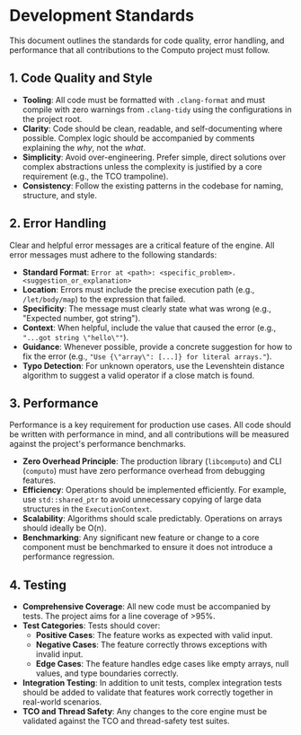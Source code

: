 # Development Standards

This document outlines the standards for code quality, error handling, and performance that all contributions to the Computo project must follow.

## 1. Code Quality and Style

-   **Tooling**: All code must be formatted with `.clang-format` and must compile with zero warnings from `.clang-tidy` using the configurations in the project root.
-   **Clarity**: Code should be clean, readable, and self-documenting where possible. Complex logic should be accompanied by comments explaining the *why*, not the *what*.
-   **Simplicity**: Avoid over-engineering. Prefer simple, direct solutions over complex abstractions unless the complexity is justified by a core requirement (e.g., the TCO trampoline).
-   **Consistency**: Follow the existing patterns in the codebase for naming, structure, and style.

## 2. Error Handling

Clear and helpful error messages are a critical feature of the engine. All error messages must adhere to the following standards:

-   **Standard Format**: `Error at <path>: <specific_problem>. <suggestion_or_explanation>`
-   **Location**: Errors must include the precise execution path (e.g., `/let/body/map`) to the expression that failed.
-   **Specificity**: The message must clearly state what was wrong (e.g., "Expected number, got string").
-   **Context**: When helpful, include the value that caused the error (e.g., `"...got string \"hello\""`).
-   **Guidance**: Whenever possible, provide a concrete suggestion for how to fix the error (e.g., `"Use {\"array\": [...]} for literal arrays."`).
-   **Typo Detection**: For unknown operators, use the Levenshtein distance algorithm to suggest a valid operator if a close match is found.

## 3. Performance

Performance is a key requirement for production use cases. All code should be written with performance in mind, and all contributions will be measured against the project's performance benchmarks.

-   **Zero Overhead Principle**: The production library (`libcomputo`) and CLI (`computo`) must have zero performance overhead from debugging features.
-   **Efficiency**: Operations should be implemented efficiently. For example, use `std::shared_ptr` to avoid unnecessary copying of large data structures in the `ExecutionContext`.
-   **Scalability**: Algorithms should scale predictably. Operations on arrays should ideally be O(n).
-   **Benchmarking**: Any significant new feature or change to a core component must be benchmarked to ensure it does not introduce a performance regression.

## 4. Testing

-   **Comprehensive Coverage**: All new code must be accompanied by tests. The project aims for a line coverage of >95%.
-   **Test Categories**: Tests should cover:
    -   **Positive Cases**: The feature works as expected with valid input.
    -   **Negative Cases**: The feature correctly throws exceptions with invalid input.
    -   **Edge Cases**: The feature handles edge cases like empty arrays, null values, and type boundaries correctly.
-   **Integration Testing**: In addition to unit tests, complex integration tests should be added to validate that features work correctly together in real-world scenarios.
-   **TCO and Thread Safety**: Any changes to the core engine must be validated against the TCO and thread-safety test suites.

